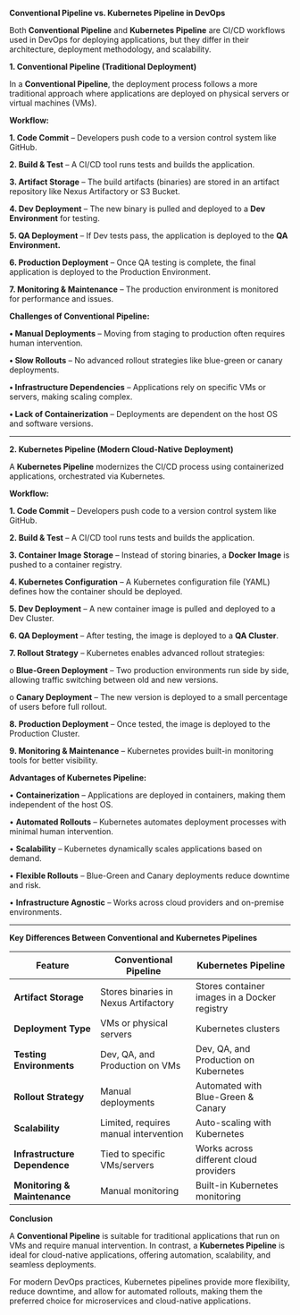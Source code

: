 **Conventional Pipeline vs. Kubernetes Pipeline in DevOps**

Both **Conventional Pipeline** and **Kubernetes Pipeline** are CI/CD workflows used in DevOps for deploying applications, but they differ in their architecture, deployment methodology, and scalability.

**1. Conventional Pipeline (Traditional Deployment)**

In a **Conventional Pipeline**, the deployment process follows a more traditional approach where applications are deployed on physical servers or virtual machines (VMs).

**Workflow:**

**1.	Code Commit** – Developers push code to a version control system like GitHub.

**2.	Build & Test** – A CI/CD tool runs tests and builds the application.

**3.	Artifact Storage** – The build artifacts (binaries) are stored in an artifact repository like Nexus Artifactory or S3 
      Bucket.

**4.	Dev Deployment** – The new binary is pulled and deployed to a **Dev Environment** for testing.

**5.	QA Deployment** – If Dev tests pass, the application is deployed to the **QA Environment.**

**6.	Production Deployment** – Once QA testing is complete, the final application is deployed to the Production Environment.

**7.	Monitoring & Maintenance** – The production environment is monitored for performance and issues.

**Challenges of Conventional Pipeline:**

**•	Manual Deployments** – Moving from staging to production often requires human intervention.

**•	Slow Rollouts** – No advanced rollout strategies like blue-green or canary deployments.

**•	Infrastructure Dependencies** – Applications rely on specific VMs or servers, making scaling complex.

**•	Lack of Containerization** – Deployments are dependent on the host OS and software versions.

---

**2. Kubernetes Pipeline (Modern Cloud-Native Deployment)**

A **Kubernetes Pipeline** modernizes the CI/CD process using containerized applications, orchestrated via Kubernetes.

**Workflow:**

**1.	Code Commit** – Developers push code to a version control system like GitHub.

**2.	Build & Test** – A CI/CD tool runs tests and builds the application.

**3.	Container Image Storage** – Instead of storing binaries, a **Docker Image** is pushed to a container registry.

**4.	Kubernetes Configuration** – A Kubernetes configuration file (YAML) defines how the container should be deployed.

**5.	Dev Deployment** – A new container image is pulled and deployed to a Dev Cluster.

**6.	QA Deployment** – After testing, the image is deployed to a **QA Cluster**.

**7.	Rollout Strategy** – Kubernetes enables advanced rollout strategies:

o	**Blue-Green Deployment** – Two production environments run side by side, allowing traffic switching between old and new versions.

o	**Canary Deployment** – The new version is deployed to a small percentage of users before full rollout.

**8.	Production Deployment** – Once tested, the image is deployed to the Production Cluster.

**9.	Monitoring & Maintenance** – Kubernetes provides built-in monitoring tools for better visibility.

**Advantages of Kubernetes Pipeline:**

•	**Containerization** – Applications are deployed in containers, making them independent of the host OS.

•	**Automated Rollouts** – Kubernetes automates deployment processes with minimal human intervention.

•	**Scalability** – Kubernetes dynamically scales applications based on demand.

•	**Flexible Rollouts** – Blue-Green and Canary deployments reduce downtime and risk.

•	**Infrastructure Agnostic** – Works across cloud providers and on-premise environments.

---

**Key Differences Between Conventional and Kubernetes Pipelines**

| Feature               | Conventional Pipeline             | Kubernetes Pipeline             |
|-----------------------|---------------------------------|---------------------------------|
| **Artifact Storage**  | Stores binaries in Nexus Artifactory | Stores container images in a Docker registry |
| **Deployment Type**   | VMs or physical servers         | Kubernetes clusters             |
| **Testing Environments** | Dev, QA, and Production on VMs | Dev, QA, and Production on Kubernetes |
| **Rollout Strategy**  | Manual deployments             | Automated with Blue-Green & Canary |
| **Scalability**       | Limited, requires manual intervention | Auto-scaling with Kubernetes  |
| **Infrastructure Dependence** | Tied to specific VMs/servers | Works across different cloud providers |
| **Monitoring & Maintenance** | Manual monitoring         | Built-in Kubernetes monitoring  |

**Conclusion**

A **Conventional Pipeline** is suitable for traditional applications that run on VMs and require manual intervention. In contrast, a **Kubernetes Pipeline** is ideal for cloud-native applications, offering automation, scalability, and seamless deployments.

For modern DevOps practices, Kubernetes pipelines provide more flexibility, reduce downtime, and allow for automated rollouts, making them the preferred choice for microservices and cloud-native applications.
